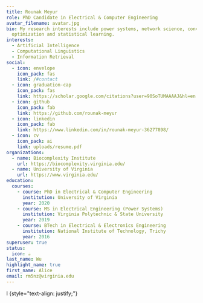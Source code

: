 ```yaml
---
title: Rounak Meyur
role: PhD Candidate in Electrical & Computer Engineering
avatar_filename: avatar.jpg
bio: My research interests include power systems, network science, convex
  optimization and statistical learning.
interests:
  - Artificial Intelligence
  - Computational Linguistics
  - Information Retrieval
social:
  - icon: envelope
    icon_pack: fas
    link: /#contact
  - icon: graduation-cap
    icon_pack: fas
    link: https://scholar.google.com/citations?user=90SoTUMAAAAJ&hl=en
  - icon: github
    icon_pack: fab
    link: https://github.com/rounak-meyur
  - icon: linkedin
    icon_pack: fab
    link: https://www.linkedin.com/in/rounak-meyur-36277898/
  - icon: cv
    icon_pack: ai
    link: uploads/resume.pdf
organizations:
  - name: Biocomplexity Institute
    url: https://biocomplexity.virginia.edu/
  - name: University of Virginia
    url: https://www.virginia.edu/
education:
  courses:
    - course: PhD in Electrical & Computer Engineering
      institution: University of Virginia
      year: 2020
    - course: MS in Electrical Engineering (Power Systems)
      institution: Virginia Polytechnic & State University
      year: 2019
    - course: BTech in Electrical & Electronics Engineering
      institution: National Institute of Technology, Trichy
      year: 2016
superuser: true
status:
  icon: ☕️
last_name: Wu
highlight_name: true
first_name: Alice
email: rm5nz@virginia.edu
---
```

I {style="text-align: justify;"}
